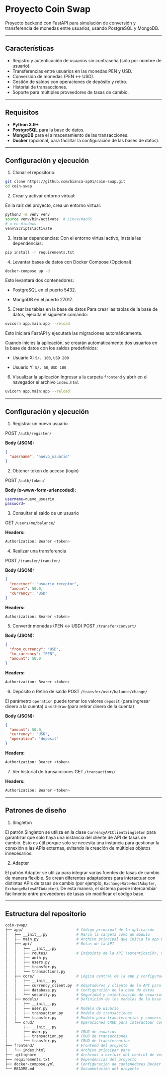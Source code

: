 # Proyecto Coin Swap

Proyecto backend con FastAPI para simulación de conversión y transferencia de monedas entre usuarios, usando PostgreSQL y MongoDB.

---

## Características

- Registro y autenticación de usuarios sin contraseña (solo por nombre de usuario).
- Transferencias entre usuarios en las monedas PEN y USD.
- Conversión de monedas (PEN ↔ USD).
- Gestión de saldos con operaciones de depósito y retiro.
- Historial de transacciones.
- Soporte para múltiples proveedores de tasas de cambio.

---

## Requisitos

- **Python 3.9+**
- **PostgreSQL** para la base de datos.
- **MongoDB** para el almacenamiento de las transacciones.
- **Docker** (opcional, para facilitar la configuración de las bases de datos).

---

## Configuración y ejecución

1. Clonar el repositorio:

```bash
git clone https://github.com/bianca-ap01/coin-swap.git
cd coin-swap
```

2. Crear y activar entorno virtual:

En la raíz del proyecto, crea un entorno virtual:
```bash
python3 -m venv venv
source venv/bin/activate  # Linux/macOS
# o en Windows
venv\Scripts\activate
```

3. Instalar dependencias:
Con el entorno virtual activo, instala las dependencias:

```bash
pip install -r requirements.txt
```

4. Levantar bases de datos con Docker Compose (Opcional):

```bash
docker-compose up -d
```
Esto levantará dos contenedores:

- PostgreSQL en el puerto 5432.

- MongoDB en el puerto 27017.


5. Crear las tablas en la base de datos
Para crear las tablas de la base de datos, ejecuta el siguiente comando:

```bash
uvicorn app.main:app --reload
```

Esto iniciará FastAPI y ejecutará las migraciones automáticamente.

Cuando inicies la aplicación, se crearán automáticamente dos usuarios en la base de datos con los saldos predefinidos:

- Usuario X: `S/. 100`, `USD 200`

- Usuario Y: `S/. 50`, `USD 100`

6. Visualizar la aplicación
Ingresar a la carpeta `frontend` y abrir en el navegador el archivo `index.html`

```bash
uvicorn app.main:app --reload
```

---

## Configuración y ejecución

1. Registrar un nuevo usuario

POST `/auth/register/`

**Body (JSON):**
```json
{
  "username": "nuevo_usuario"
}
```

2. Obtener token de acceso (login)

POST `/auth/token/`

**Body (x-www-form-urlencoded):**
```bash
username=nuevo_usuario
password=
```

3. Consultar el saldo de un usuario 

GET `/users/me/balance/`

**Headers:**
```bash
Authorization: Bearer <token>
```

4. Realizar una transferencia

POST `/transfer/transfer/`

**Body (JSON):**
```json
{
  "receiver": "usuario_receptor",
  "amount": 50.0,
  "currency": "USD"
}
```

**Headers:**
```bash
Authorization: Bearer <token>
```

5. Convertir monedas (PEN ↔ USD)
POST `/transfer/convert/`

**Body (JSON):**
```json
{
  "from_currency": "USD",
  "to_currency": "PEN",
  "amount": 50.0
}
```

**Headers:**
```bash
Authorization: Bearer <token>
```

6. Depósito o Retiro de saldo
POST `/transfer/user/balance/change/`

El parámetro `operation` puede tomar los valores `deposit` (para ingresar dinero a la cuenta) o `withdraw` (para retirar dinero de la cuenta)

**Body (JSON):**
```json
{
  "amount": 50.0,
  "currency": "USD",
  "operation": "deposit"
}
```

**Headers:**
```bash
Authorization: Bearer <token>
```

7. Ver historial de transacciones
GET `/transactions/`

**Headers:**
```bash
Authorization: Bearer <token>
```

---

## Patrones de diseño

1. Singleton

El patrón Singleton se utiliza en la clase `CurrencyAPIClientSingleton` para garantizar que solo haya una instancia del cliente de API de tasas de cambio. Esto es útil porque solo se necesita una instancia para gestionar la conexión a las APIs externas, evitando la creación de múltiples objetos innecesarios.

2. Adapter

El patrón Adapter se utiliza para integrar varias fuentes de tasas de cambio de manera flexible. Se crean diferentes adaptadores para interactuar con distintas APIs de tasas de cambio (por ejemplo, `ExchangeRateHostAdapter`, `ExchangeRatesAPIAdapter`). De esta manera, el sistema puede intercambiar fácilmente entre proveedores de tasas sin modificar el código base.

---

## Estructura del repositorio

```bash
coin-swap/
├── app/                        # Código principal de la aplicación
│   ├── __init__.py             # Marca la carpeta como un módulo
│   ├── main.py                 # Archivo principal que inicia la app FastAPI
│   ├── api/                    # Rutas de la API
│   │   ├── __init__.py
│   │   ├── routes/             # Endpoints de la API (autenticación, usuarios, transferencias, etc.)
│   │   ├── auth.py
│   │   ├── users.py
│   │   ├── transfer.py
│   │   └── transactions.py
│   ├── core/                   # Lógica central de la app y configuraciones
│   │   ├── __init__.py
│   │   ├── currency_client.py  # Adaptadores y cliente de la API para tasas de cambio
│   │   ├── database.py         # Configuración de la base de datos
│   │   └── security.py         # Seguridad y autenticación de usuarios
│   ├── models/                 # Definición de los modelos de la base de datos
│   │   ├── __init__.py
│   │   ├── user.py             # Modelo de usuario
│   │   ├── transaction.py      # Modelo de transacciones
│   │   └── transfer.py         # Modelo para transferencias y conversiones
│   └── crud/                   # Operaciones CRUD para interactuar con la base de datos
│       ├── __init__.py
│       ├── user.py             # CRUD de usuarios
│       ├── transaction.py      # CRUD de transacciones
│       └── transfer.py         # CRUD de transferencias
├── frontend/                   # Frontend del proyecto
│   └── index.html              # Archivo principar para 
├── .gitignore                  # Archivos a excluir del control de versiones
├── requirements.txt            # Dependencias del proyecto
├── docker-compose.yml          # Configuración de contenedores Docker
└── README.md                   # Documentación del proyecto
```


